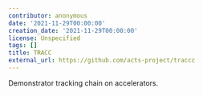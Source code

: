 ```yaml
---
contributor: anonymous
date: '2021-11-29T00:00:00'
creation_date: '2021-11-29T00:00:00'
license: Unspecified
tags: []
title: TRACC
external_url: https://github.com/acts-project/traccc
---
```


Demonstrator tracking chain on accelerators.
